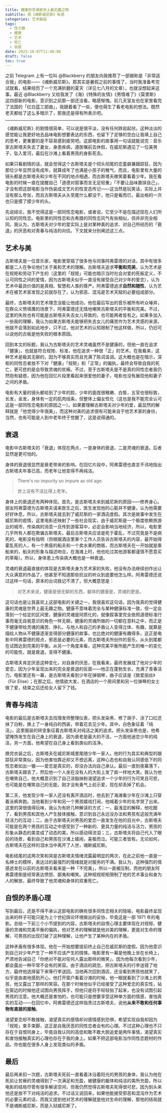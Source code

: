 ```yaml
---
title: 健康的灵魂是世上最无趣之物
subtitle: 观《魂断威尼斯》有感
categories: 艺术脑袋
tags:
  - 性少数
  - 健康
  - 艺术
  - 死亡
  - 自我
date: 2025-10-07T11:40:00
draft: false
toc: true
---
```


之前 Telegram 上有一位叫 @Blackberry 的朋友向我推荐了一部据称是「非常适合我」的电影——《魂断威尼斯》。那其实是暑假之前的事情了，当时我准备考完试就看，结果经历了一个充满折磨的夏天（详见七八月的文章），也就没想起来这事。最近 @Blackberry 又给我发了《海》《特殊的友情》《男情难了》《莫里斯》这四部新的电影，意识到之前那一部还没看，略感惭愧。前几天室友也在家里看完了法国的「红白蓝三部曲」，我跟着看了一些，便也萌生了看老电影的想法。既然老天都给了这么多暗示了，那我还是得有所表示吧。<!--more-->

---

《魂断威尼斯》的剧情很简单，可以说是很平淡，没有任何跌宕起伏。这种淡淡的感觉能让我更好地去品味电影想要表达的东西，也留下了足够的空白让我填上自己的思考，更重要的是不容易感到疲劳吧。这部电影的故事用一句话就能说完：音乐家古斯塔夫失去了妻女，身患疾病，遵医嘱前去休假，在威尼斯遇见了一位美男子，坠入爱河，最后在沙滩上看着男孩的身影死去。

如果只看剧情的话，就会觉得这个古斯塔夫是个彻头彻尾的恋童癖兼跟踪狂，因为那位少年显然没有成年，就算成年了也满是小孩子的稚气，而且，电影里有大量的镜头都是古斯塔夫和少年在不同的地点相遇，而古斯塔夫微笑着看着少年。我在看电影的时候一直在提醒自己「道德对叙事而言无足轻重」「不要让品味裹挟自己」，才没有把这部电影当作伪装成文艺片的性变态传记——这当然是玩笑话，实际上并没有那么夸张，而且古斯塔夫从头至尾什么都没干，他只是看而已，最出格的一次也只是摸了摸少年的头。

先说结论，我不觉得这是一部同性恋电影，或者说，它至少不是在描述现在人们所认知的同性恋。电影里的同性恋和古希腊的同性恋风气有些相似，但并非完全相同。我认为，古斯塔夫对少年的爱实际上是对某种美的追求、对自己所经历的「衰退」的厌恶和对青春与纯洁的向往。下文就来分别阐述这三点。

## 艺术与美

古斯塔夫是一位音乐家，电影里穿插了很多他与同事阿弗雷德的对话，其中有很多都是二人在争论他们关于美和艺术的理解。古斯塔夫追求**平衡和完美**，认为艺术是在规矩和劳动下产生的（这里的「规矩」可能也暗示当时社会对爱的死板定义，不认可同性之间的爱情，因为古斯塔夫似乎一直没有接受自己对少年的爱恋），认为艺术中最具价值的是真相、智慧和人类的尊严。阿弗雷德追求**自然和随性**，认为艺术在被艺术家发现之前就存在了，认为邪恶、混沌是艺术天赋的必要组成部分。

最终，古斯塔夫的艺术理念没能让他成功，他在最后写出的音乐被所有听众唾弃，在群众义愤填膺的场景下，阿弗雷德还无情地嘲笑古斯塔夫的平衡和完美。不过，这里的失败也有可能是古斯塔夫失去女儿导致的，也可能两者皆有之。如果多加入一些我的理解，我认为如果古斯塔夫能够把失去女儿的痛苦作为艺术灵感的来源，他就不会落到如此地步，只不过，他对艺术的认知限制了他这样做，所以，仍旧可以说他的古板是他失败的根本原因。

回到本文的标题，我认为古斯塔夫的艺术灵魂虽然不是健康的，但他一直在追求「健康」，也就是符合规矩、标准，他在追求一种很「正」的艺术。在我看来，这种艺术是极其无聊的，因为不够真实而且充满了陈词滥调。这大概也是在暗示，深柜的同性恋者放不下对「健康」「规矩」和「正常」的偏执，最终会导致自我的死亡，更可悲的是会导致灵魂的贫瘠。不过，至于古斯塔夫是不是真的同性恋者我仍然抱有疑惑，因为他在回忆片段里看起来很爱他的妻子，电影也没有展现他和妻子之间的矛盾。

电影有大量的镜头都给到了少年的脸，少年的面庞很稚嫩、白皙，五官也很标致，长发，金发，身体有一定的肌肉线条，但整体上偏女性化（这也是我不能完全认可这是一部同性恋电影的原因之一）。如果要理解古斯塔夫对少年的爱，最显然的解释就是「他觉得少年很美」，而这种对美的追求很有可能来自于他艺术家的身份，当然，也有可能是人到中老年终于觉醒了，这是说得通的。

## 衰退

电影中古斯塔夫的「衰退」体现在两点，一是身体的衰退，二是灵魂的衰退。后者显然是更可怕的。

身体的衰退很显然是衰老带来的影响，在回忆片段中，阿弗雷德也直言不讳地指出古斯塔夫年事已高，而老年让他变得不再纯洁。

> There's no impurity so impure as old age.
> 
> 世上没有不洁比得上老年。

身体上的衰退还有两种体现。首先，是古斯塔夫来到威尼斯的原因——修养身心。朋友阿弗雷德为古斯塔夫请来医生之后，医生发现他的心脏并不健康，认为他需要好好休息，所以，古斯塔夫就去到了威尼斯的一家酒店度假。其次是故事中发生在威尼斯的疫情，这里电影还映射了一些社会现实，由于威尼斯是一个极度依赖旅游业的城市，传染病的消息一旦传到游客耳中，必定会影响当地经济，所以，电影里几乎所有人都在欺骗古斯塔夫，最后古斯塔夫应该是死于霍乱，不过究竟是不是病死的，电影没有指明（但根据酒店里某个工作人员告诉古斯塔夫的内容，最开始得霍乱死的人，有一个黑瘦的船夫和一个卖水果的商贩，而古斯塔夫在一开始就是乘船来的，船夫的形象与描述吻合，在海滩上时，他也吃过其他游客都谨慎不愿意买的草莓）。所以，身体患上传染病大概也是一种衰退。

灵魂的衰退最直接的体现是古斯塔夫身为艺术家的失败，他没有办法继续创作出让大众满意的作品了，他甚至不知道那些抗议的听众到底要他怎么样。阿弗雷德还说过这样一句话，原本的台词我记不清了，但大概意思是：

> 对艺术来说，健康是很无聊的东西，躯体的健康是，灵魂的更是。

这句话也是让我喜欢上这部电影的关键之一，我很喜欢这句话，因为我真的觉得健康的灵魂是世界上最无趣之物。健康不意味着完全与某种健康标准一致，但一定会落到一个给定的区间里，健康的灵魂是同质化的，就像叙事里完全依照道德标准行事而毫无自我意识的角色一样无聊。健康的灵魂所做的一切都在意料之中，而正是不健康带给灵魂的痛苦、挣扎、与他人和自己的矛盾让人变得立体、有趣，就算是描绘人物从不健康逐渐变得部分健康的故事，也比绝对的健康有趣得多。这正是电影中阿弗雷德的观点，邪恶是必要的元素，而古斯塔夫所创作的音乐，从头到尾都在试图达到完美的平衡。从另一个角度来看，这种完美平衡所能产生的唯一的变化的可能性，就是衰退，变得不健康。

古斯塔夫肯定厌恶这种变化，对自身的厌恶，在我看来，最终发展成了他对少年的爱恋，因为少年呈现出来的完全是衰退的反面——他正在蓬勃生长，充满了青春活力。电影里还有一幕，是古斯塔夫看到少年在弹钢琴，曲子应该是《致爱丽丝》（Für Elise）；在那之后，他情欲大发，在酒店的一个房间里和另一位弹琴的女士做了爱，结束之后还给女人留下了钱。

## 青春与纯洁

电影的最后是古斯塔夫去找理发师整理仪表，把头发染黑、修了胡子、涂了口红还抹了白粉，换上了一身纯白的西装，带着花去见少年。其中，白色象征着「纯洁」，这里服装的转变象征着古斯塔夫对纯洁之美的追求。把头发染黑也是，他希望掩饰发生在自己身上的衰退，因为衰老是最大的不洁，一方面他迷恋少年的纯洁，另一方面，他希望在自己身上看到类似的洁净。

换完衣装之后，古斯塔夫在威尼斯城里尾随少年一家人。他的行为其实和典型的跟踪狂非常类似，因为他害怕靠近却又不想远离，这种心态也和自我认同感低下的同性恋者如出一辙——爱恋是真实的，却没办法向自己承认。最后一直到夜幕落下，古斯塔夫跟丢了，然后他一个人坐在没有人的大街上发了疯一样地大笑。我认为他在嘲笑自己，他大概意识到了自己涂脂抹粉渴望追求一个少年的行为可笑且可悲，也可能是在嘲笑自己的无能，刚才没有勇气上前示爱，现在却丢掉了机会。

第二天，他发现少年一家人还没有离开酒店时，他去到了海滩看少年在沙滩上只穿着泳裤奔跑。当他看到少年和另一个男孩嬉戏打闹，他喊着少年的名字哭了出来。这里的哭很值得玩味，我认为有好几种解读的方式：一，最浅显的解释，他吃醋了，看到男孩和其他人产生肢体接触，意识到自己永远没办法和男孩有这般充满年轻活力的互动；二，由于古斯塔夫对男孩的爱恋一直发生在他的目光中，古斯塔夫可能是在两个男孩的互动之中感受到了一种新的、更具力量的纯洁与活力，男孩的形象从静态的美变成了动态的美，所以感动得流泪；三，古斯塔夫将自己代入了眼前的场景，看到自己和男孩在沙滩上嬉闹，喜极而泣。可能三者皆有。无论如何，古斯塔夫在这样的泪水当中离开了人世，魂断威尼斯。

电影结尾的这两次笑和哭是古斯塔夫情绪流露最明显的两次，在此之前他一直是一名绅士的模样，表达过的最强烈的情绪就是对服务的不满。我认为，这种强烈的情感迸发在以前的古斯塔夫看来是一种「不完美」，所以一直被压制，而他的朋友阿弗雷德倒是经常表达愤怒、鄙夷和嘲笑。这种规规矩矩限制了他的艺术事业和身为人的解放，最终导致了他灵魂和身体的双重死亡。

## 自恨的矛盾心理

写到最后，还是不得不承认这部电影的确有很多同性恋相关的隐喻，电影最终呈现出来的样子可能只是为上个世纪舆论环境做出的妥协，毕竟这是一部 1971 年的电影。总结一下前三个小节提到的内容，古斯塔夫的自恨心理主要体现在对规矩、健康的灵魂和完美平衡的偏执，他对艺术的理解就是他对美的理解，更是对生命的理解，可男孩的出现打破了这种理解，让他产生了某种内在的矛盾。

这种矛盾有很多体现。他在一开始想要提前终止自己在威尼斯的度假，因为他意识到自己对少年产生了一种不应该产生的情愫。电影里有一幕是他晚上坐在长椅上，严肃地告诫自己「你绝对不能对任何人露出那样的微笑」，因为他每次看到少年，都会露出一种平常不会有的笑容。由于酒店的疏忽，把古斯塔夫的行李送错了地方，最终他选择留下来等行李送回。当他再次回到酒店，还没看到男孩他就笑了，似乎是由衷地感到开心。他打开窗户看着沙滩的时候，他一眼就看到了沙滩上的男孩，他又露出了那样的笑容。在那个时候他似乎已经接受了这种爱恋的真实性，站在窗边的时候他还试图向男孩挥手，但他只是将手轻轻抬了起来，也没有试图引起男孩的注意。他大概还是害怕的，也可能只是想要享受这种单方面的情感，害怕真实的互动——在回忆中，阿弗雷德还这样指责过古斯塔夫，说他**从来不敢和任何事物有直接的接触**。

渴望爱恋却不敢接触，渴望真实的感情却对感情感到恐惧，希望实现自我却因为「规矩」束手束脚，这正是自我厌恶的同性恋者会有的心理。不过这种心理也不只存在于自恨同身上，毕竟自我认同的高低和敢不敢大胆追爱是两件事情，渴望真实和害怕接触真实的心理也存在于我的身上。如果不把这部电影当作同性恋题材的作品，你也能在很多人身上发现类似的矛盾。

## 最后

最后再来扣一次题，古斯塔夫死前一直看着沐浴着阳光的男孩的身体，我认为他在死前让贫瘠的灵魂得到了一次满足和充盈，被健康的躯体和纯洁的美所充盈，所以电影的结局尽管有很多解读空间，但我仍然觉得古斯塔夫死得很可悲，因为到头来他还是放不下对纯洁的追求。不过话又说回来，如果他能接受邪恶和混沌作为艺术的必要元素的话，而我又提到他对艺术的理解就是他对生命的理解，那他的结局就不是魂断威尼斯，而是入狱威尼斯了。
